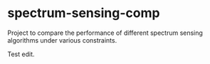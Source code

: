 # spectrum-sensing-comp
Project to compare the performance of different spectrum sensing algorithms under various constraints.

Test edit.
